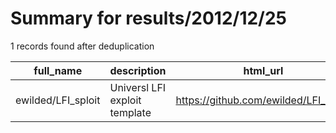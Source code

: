 
# Summary for results/2012/12/25
    
1 records found after deduplication

| full_name | description | html_url | matched_list | matched_count | pushed_at | size | stargazers_count | language | forks_count |
|--------------------|-------------------------------|---------------------------------------|-----------------------|-----------------|---------------------------|--------|--------------------|------------|---------------|
| ewilded/LFI_sploit | Universl LFI exploit template | https://github.com/ewilded/LFI_sploit | ['exploit', 'sploit'] | 2 | 2012-12-25 21:49:29+00:00 | 104 | 1 | PHP | 1 |
